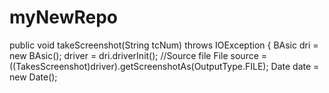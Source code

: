 # myNewRepo

public void takeScreenshot(String tcNum) throws IOException {
		BAsic dri = new BAsic();
		driver = dri.driverInit();
		//Source file
		File source = ((TakesScreenshot)driver).getScreenshotAs(OutputType.FILE);
		Date date = new Date();	
		
		
